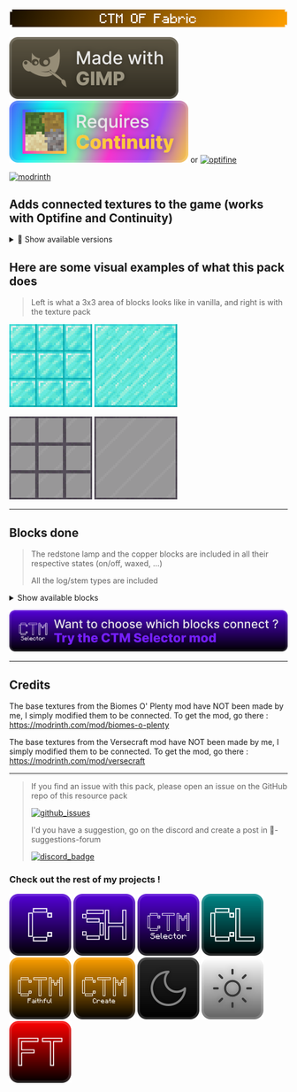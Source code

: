 ![ctm_banner](https://github.com/Aeldit/Aeldit/blob/main/banners/ctm.png?raw=true)

[![gimp_badge_use](https://raw.githubusercontent.com/Aeldit/Aeldit/e86a5a31fb483f7821a90ccc169540c3ff58ca2e/images/gimp-cozy.svg)](https://www.gimp.org/)
[![continuity](https://raw.githubusercontent.com/Aeldit/Aeldit/b683fac4b97744f1a64dfde6f39624379e661095/images/requires-continuity-cozy.svg)](https://modrinth.com/mod/continuity)
or
[![optifine](https://cdn.jsdelivr.net/npm/@intergrav/devins-badges@3/assets/cozy/requires/optifine_vector.svg)](https://optifine.net/home)

[<img alt="modrinth" height="56" src="https://cdn.jsdelivr.net/npm/@intergrav/devins-badges@3/assets/cozy/available/modrinth_vector.svg">](https://modrinth.com/resourcepack/ctm-of-fabric)

## Adds connected textures to the game (works with Optifine and Continuity)

<details>
<summary>🎴 Show available versions</summary>

| Supported MC Version  | Up to date |
|:---------------------:|:----------:|
|       1.17.x        |     ✅     |
|       1.18.x        |     ✅     |
|     1.19-1.19.3     |     ❌     |
|       1.19.4        |     ✅     |
|       1.20.x        |     ✅     |

</details>


## Here are some visual examples of what this pack does

> Left is what a 3x3 area of blocks looks like in vanilla, and right is with the texture pack

![img_ctm_off](https://github.com/Aeldit/MC-Resource-Packs/blob/main/images/iso_diamond_off.png?raw=true)
![img_ctm_on](https://github.com/Aeldit/MC-Resource-Packs/blob/main/images/iso_diamond_on.png?raw=true)

![img_ctm2_off](https://github.com/Aeldit/MC-Resource-Packs/blob/main/images/iso_tinted_glass_off.png?raw=true)
![img_ctm2_on](https://github.com/Aeldit/MC-Resource-Packs/blob/main/images/iso_tinted_glass_on.png?raw=true)

***


## Blocks done

> The redstone lamp and the copper blocks are included in all their respective states (on/off, waxed, ...)
>
> All the log/stem types are included

<details>
<summary>Show available blocks</summary>

### Vanilla

![blocks](https://github.com/Aeldit/MC-Resource-Packs/blob/main/images/ctm/vanilla.png?raw=true)

![logs](https://github.com/Aeldit/MC-Resource-Packs/blob/main/images/ctm/logs.png?raw=true)

### Biomes O' Plenty
![bop](https://github.com/Aeldit/MC-Resource-Packs/blob/main/images/ctm/bop.png?raw=true)

### Versecraft
![versecraft](https://github.com/Aeldit/MC-Resource-Packs/blob/main/images/ctm/versecraft.png?raw=true)

</details>

[![ctms](https://raw.githubusercontent.com/Aeldit/Aeldit/80919e090c3eb231ab53ffe60d160575811ddfcf/images/ctms-try-cozy.svg)](https://modrinth.com/mod/ctm-selector)

***

## Credits

The base textures from the Biomes O' Plenty mod have NOT been made by me, I simply modified them to be connected. To get the mod, go there : https://modrinth.com/mod/biomes-o-plenty

The base textures from the Versecraft mod have NOT been made by me, I simply modified them to be connected. To get the mod, go there : https://modrinth.com/mod/versecraft

***

> If you find an issue with this pack, please open an issue on the GitHub repo of this resource pack
>
>[![github_issues](https://img.shields.io/github/issues/Aeldit/MC-Resource-Packs?color=red&style=for-the-badge&logo=github)](https://github.com/Aeldit/MC-Resource-Packs/issues)
>
> I'd you have a suggestion, go on the discord and create a post in 🗽-suggestions-forum
>
> [![discord_badge](https://img.shields.io/discord/750243612473819188?color=7289da&label=DISCORD&logo=discord&logoColor=7289da&style=for-the-badge)](https://discord.gg/PcYPpqzhKS)

### Check out the rest of my projects !

[![cyan_badge](https://raw.githubusercontent.com/Aeldit/Aeldit/bef8e5f6a837ee8c3479a2550e92c0ac028200f3/images/cyan-cozy-minimal.svg)](https://modrinth.com/mod/cyan)
[![cyansethome_badge](https://raw.githubusercontent.com/Aeldit/Aeldit/fdcc5b2b359f2bcc51654d9a973674c4d8557fd4/images/cyansethome-cozy-minimal.svg)](https://modrinth.com/mod/cyansethome)
[![ctms_badge](https://raw.githubusercontent.com/Aeldit/Aeldit/d668bc7cd71d654d2331905a5ad425283dedab94/images/ctms-cozy-minimal.svg)](https://modrinth.com/mod/ctm-selector)
[![cyanlib_badge](https://raw.githubusercontent.com/Aeldit/Aeldit/bef8e5f6a837ee8c3479a2550e92c0ac028200f3/images/cyanlib-cozy-minimal.svg)](https://modrinth.com/mod/cyanlib)
[![ctm_faithful_badge](https://raw.githubusercontent.com/Aeldit/Aeldit/54529d9dbb33d35184f386269c889cef818e7e79/images/ctm-faithful-cozy-minimal.svg)](https://modrinth.com/resourcepack/ctm-faithful)
[![ctm_create_badge](https://raw.githubusercontent.com/Aeldit/Aeldit/54529d9dbb33d35184f386269c889cef818e7e79/images/ctm-create-cozy-minimal.svg)](https://modrinth.com/resourcepack/ctm-create)
[![dark_gui_badge](https://raw.githubusercontent.com/Aeldit/Aeldit/2f4a47b3752b28cbcd13c6d76c66a803d7fe1df5/images/dark-gui-cozy-minimal.svg)](https://modrinth.com/resourcepack/dark-smooth-gui)
[![light_gui_badge](https://raw.githubusercontent.com/Aeldit/Aeldit/2f4a47b3752b28cbcd13c6d76c66a803d7fe1df5/images/light-gui-cozy-minimal.svg)](https://modrinth.com/resourcepack/light-smooth-gui)
[![floating_texts_badge](https://raw.githubusercontent.com/Aeldit/Aeldit/c4163b0470c0d710ba2cd3314cd241b5669ef175/images/floating-texts-cozy-minimal.svg)](https://modrinth.com/datapack/floating-texts)
